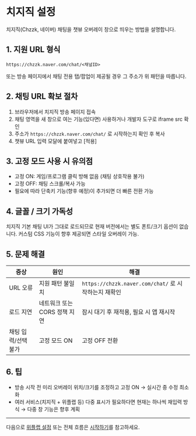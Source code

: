 # 치지직 설정

치지직(Chzzk, 네이버) 채팅을 챗뷰 오버레이 창으로 띄우는 방법을 설명합니다.

## 1. 지원 URL 형식
```
https://chzzk.naver.com/chat/<채널ID>
```
또는 방송 페이지에서 채팅 전용 탭/팝업이 제공될 경우 그 주소가 위 패턴을 따릅니다.

## 2. 채팅 URL 확보 절차
1. 브라우저에서 치지직 방송 페이지 접속
2. 채팅 영역을 새 창으로 여는 기능(있다면) 사용하거나 개발자 도구로 iframe src 확인
3. 주소가 `https://chzzk.naver.com/chat/` 로 시작하는지 확인 후 복사
4. 챗뷰 URL 입력 모달에 붙여넣고 [적용]

## 3. 고정 모드 사용 시 유의점
- 고정 ON: 게임/프로그램 클릭 방해 없음 (채팅 상호작용 불가)
- 고정 OFF: 채팅 스크롤/복사 가능
- 필요에 따라 단축키 기능(향후 예정)이 추가되면 더 빠른 전환 가능

## 4. 글꼴 / 크기 가독성
치지직 기본 채팅 UI가 그대로 로드되므로 현재 버전에서는 별도 폰트/크기 옵션이 없습니다. 커스텀 CSS 기능이 향후 제공되면 스타일 오버레이 가능.

## 5. 문제 해결
| 증상 | 원인 | 해결 |
|------|------|------|
| URL 오류 | 지원 패턴 불일치 | `https://chzzk.naver.com/chat/` 로 시작하는지 재확인 |
| 로드 지연 | 네트워크 또는 CORS 정책 지연 | 잠시 대기 후 재적용, 필요 시 앱 재시작 |
| 채팅 입력/선택 불가 | 고정 모드 ON | 고정 OFF 전환 |

## 6. 팁
- 방송 시작 전 미리 오버레이 위치/크기를 조정하고 고정 ON → 실시간 중 수정 최소화
- 여러 서비스(치지직 + 위플랩 등) 다중 표시가 필요하다면 현재는 하나씩 재입력 방식 → 다중 창 기능은 향후 계획

---
다음으로 [위플랩 설정](./weflab.md) 또는 전체 흐름은 [시작하기](./index.md)를 참고하세요.